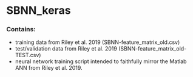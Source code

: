 # SBNN_keras
### Contains:
- training data from Riley et al. 2019 (SBNN-feature_matrix_old.csv)
- test/validation data from Riley et al. 2019 (SBNN-feature_matrix_old-TEST.csv)
- neural network training script intended to faithfully mirror the Matlab ANN from Riley et al. 2019.
